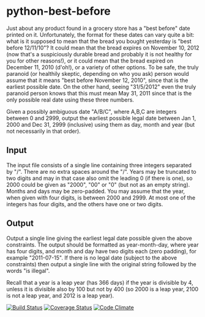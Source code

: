 # python-best-before

Just about any product found in a grocery store has a "best before" date printed on it.
Unfortunately, the format for these dates can vary quite a bit: what is it supposed to mean that
the bread you bought yesterday is "best before 12/11/10"? It could mean that the bread expires
on November 10, 2012 (now that's a suspiciously durable bread and probably it is not healthy for
you for other reasons!), or it could mean that the bread expired on December 11, 2010 (d'oh!), or
a variety of other options. To be safe, the truly paranoid (or healthily skeptic, depending on who
you ask) person would assume that it means "best before November 12, 2010", since
that is the earliest possible date. On the other hand, seeing "31/5/2012" even the truly paranoid
person knows that this must mean May 31, 2011 since that is the only possible real date using
these three numbers.

Given a possibly ambiguous date "A/B/C", where A,B,C are integers between 0 and 2999, output
the earliest possible legal date between Jan 1, 2000 and Dec 31, 2999 (inclusive) using them as
day, month and year (but not necessarily in that order).

## Input

The input file consists of a single line containing three integers separated by "/". There are no
extra spaces around the "/". Years may be truncated to two digits and may in that case also omit
the leading 0 (if there is one), so 2000 could be given as "2000", "00" or "0" (but not as an empty
string). Months and days may be zero-padded. You may assume that the year, when given with
four digits, is between 2000 and 2999. At most one of the integers has four digits, and the others
have one or two digits.

## Output

Output a single line giving the earliest legal date possible given the above constraints. The
output should be formatted as year-month-day, where year has four digits, and month and day
have two digits each (zero padding), for example "2011-07-15". If there is no legal date (subject
to the above constraints) then output a single line with the original string followed by the words
"is illegal".

Recall that a year is a leap year (has 366 days) if the year is divisible by 4, unless it is divisible
also by 100 but not by 400 (so 2000 is a leap year, 2100 is not a leap year, and 2012 is a leap
year).

[![Build Status](https://travis-ci.org/tomi77/python-best-before.svg)](https://travis-ci.org/tomi77/python-best-before)
[![Coverage Status](https://img.shields.io/coveralls/tomi77/python-best-before.svg)](https://coveralls.io/r/tomi77/python-best-before)
[![Code Climate](https://codeclimate.com/github/tomi77/python-best-before/badges/gpa.svg)](https://codeclimate.com/github/tomi77/python-best-before)